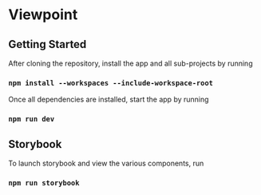 # Viewpoint

## Getting Started

After cloning the repository, install the app and all sub-projects by running

### `npm install --workspaces --include-workspace-root`

Once all dependencies are installed, start the app by running

### `npm run dev`

## Storybook

To launch storybook and view the various components, run

### `npm run storybook`
